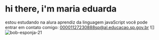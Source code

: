 # hi there, i'm maria eduarda 
estou estudando na alura 
aprendiz da linguagem javaScript 
você pode entrar em contato comigo: 00001127230888sp@al.educacao.sp.gov.br
![] ![bob-esponja-21](https://github.com/user-attachments/assets/207487eb-8ac9-435a-b4da-4cbf00cdaf6b)
